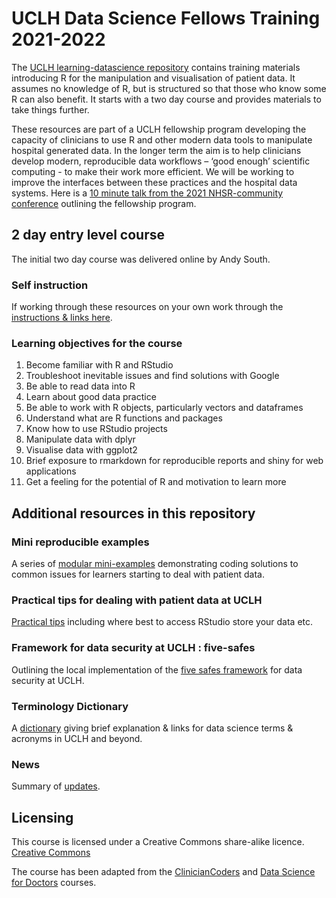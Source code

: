 # UCLH Data Science Fellows Training 2021-2022

The [UCLH learning-datascience repository](https://github.com/uclh-criu/learning-datascience) contains training materials introducing R for the manipulation and visualisation of patient data. It assumes no knowledge of R, but is structured so that those who know some R can also benefit. It starts with a two day course and provides materials to take things further. 

These resources are part of a UCLH fellowship program developing the capacity of clinicians to use R and other modern data tools to manipulate hospital generated data. In the longer term the aim is to help clinicians develop modern, reproducible data workflows – ‘good enough’ scientific computing - to make their work more efficient. We will be working to improve the interfaces between these practices and the hospital data systems. Here is a [10 minute talk from the 2021 NHSR-community conference](https://youtu.be/R7uDB9iqlZY?t=19480) outlining the fellowship program.

## 2 day entry level course

The initial two day course was delivered online by Andy South. 

### Self instruction

If working through these resources on your own work through the [instructions & links here](https://github.com/uclh-criu/learning-datascience/blob/master/instructions/03-instructions-if-self-guided.md).

### Learning objectives for the course

1. Become familiar with R and RStudio
1. Troubleshoot inevitable issues and find solutions with Google 
1. Be able to read data into R
1. Learn about good data practice
1. Be able to work with R objects, particularly vectors and dataframes
1. Understand what are R functions and packages
1. Know how to use RStudio projects
1. Manipulate data with dplyr
1. Visualise data with ggplot2
1. Brief exposure to rmarkdown for reproducible reports and shiny for web applications 
1. Get a feeling for the potential of R and motivation to learn more

## Additional resources in this repository

### Mini reproducible examples

A series of [modular mini-examples](https://github.com/uclh-criu/learning-datascience/blob/master/examples-mini/_readme-examples-mini.md) demonstrating coding solutions to common issues for learners starting to deal with patient data.

### Practical tips for dealing with patient data at UCLH

[Practical tips](https://github.com/uclh-criu/learning-datascience/blob/master/guides/uclh-data-fellows-practical-tips.md) including where best to access RStudio store your data etc.

### Framework for data security at UCLH : five-safes

Outlining the local implementation of the [five safes framework](https://github.com/uclh-criu/learning-datascience/blob/master/guides/access-to-health-data-uclh.md) for data security at UCLH. 

### Terminology Dictionary

A [dictionary](https://github.com/uclh-criu/learning-datascience/blob/master/guides/terminology-dictionary-health-data-uclh.md) giving brief explanation & links for data science terms & acronyms in UCLH and beyond.

### News

Summary of [updates](https://github.com/uclh-criu/learning-datascience/blob/master/NEWS.md). 

## Licensing
This course is licensed under a Creative Commons share-alike licence. 
[Creative Commons](https://creativecommons.org/licenses/by-sa/4.0/)

The course has been adapted from the [ClinicianCoders](https://github.com/datascibc/ClinicianCoders) and [Data Science for Doctors](https://github.com/datascibc/Data-Science-for-Docs) courses.



